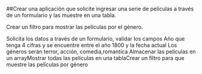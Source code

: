 ##Crear una aplicación que solicite ingresar una serie de películas a través de un formulario y las muestre en una tabla.

Crear un filtro para mostrar las películas por el género.

Solicita los datos a través de un formulario, validar los campos
Año que tenga 4 cifras y se encuentre entre el año 1800 y la fecha actual
Los géneros serán terror, acción, comedia,romantica
Almacenar las películas en un arrayMostrar todas las películas en una tablaCrear un filtro para que muestre las películas por género